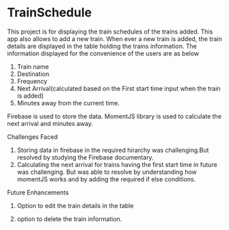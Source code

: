 # TrainSchedule

This project is for displaying the train schedules of the trains added. This app also allows to add a new train.
When ever a new train is added, the train details are displayed in the table holding the trains information.
The information displayed for the convenience of the users are as below
1. Train name
2. Destination
3. Frequency
4. Next Arrival(calculated based on the First start time input when the train is added)
5. Minutes away from the current time.

Firebase is used to store the data. MomentJS library is used to calculate the next arrival and minutes away.

Challenges Faced

1. Storing data in firebase in the required hirarchy was challenging.But resolved by studying the Firebase documentary.
2. Calculating the next arrival for trains having the first start time in future was challenging. But was able to resolve by understanding how momentJS works and by adding the required if else conditions.

Future Enhancements

1. Option to edit the train details in the table

2. option to delete the train information.
